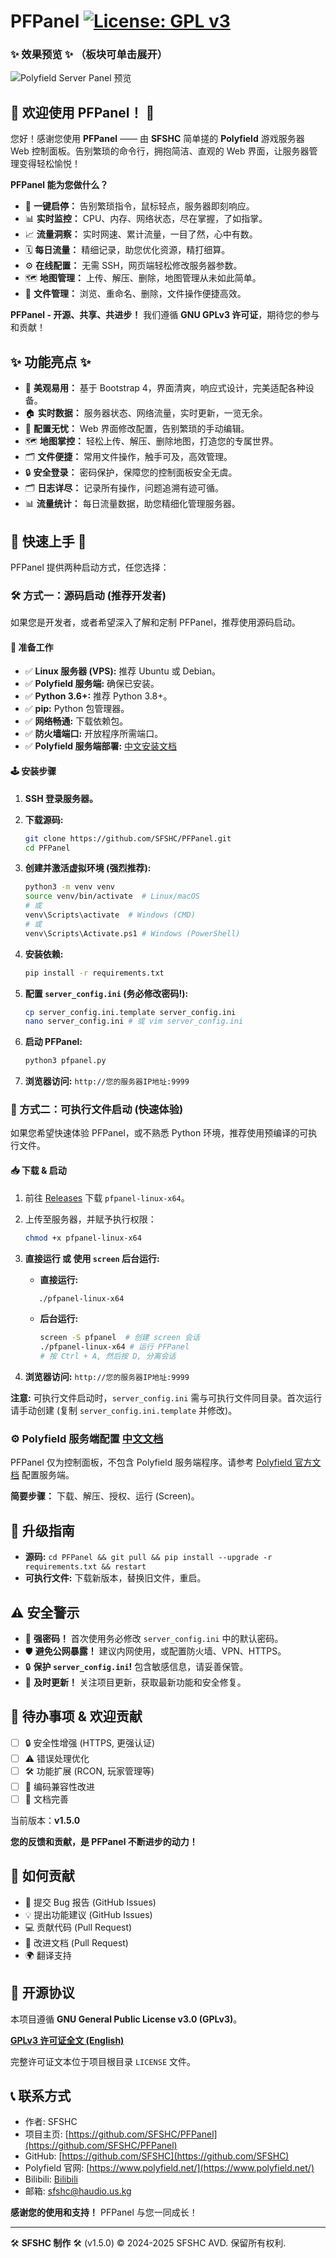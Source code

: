 # PFPanel  [![License: GPL v3](https://img.shields.io/badge/License-GPLv3-blue.svg)](https://www.gnu.org/licenses/gpl-3.0)

<!-- 项目 Logo (可选) -->
<!-- ![Project Logo](path/to/logo.png) -->

### ✨ 效果预览 ✨ （板块可单击展开）

![Polyfield Server Panel 预览](https://github.com/user-attachments/assets/244dc01d-d030-46bc-9737-d95e2b2bfa90)

## 🎉 欢迎使用 PFPanel！ 🎉

您好！感谢您使用 **PFPanel** —— 由 **SFSHC** 简单搓的 **Polyfield** 游戏服务器 Web 控制面板。告别繁琐的命令行，拥抱简洁、直观的 Web 界面，让服务器管理变得轻松愉悦！

**PFPanel 能为您做什么？**

*   🚀 **一键启停：** 告别繁琐指令，鼠标轻点，服务器即刻响应。
*   📊 **实时监控：** CPU、内存、网络状态，尽在掌握，了如指掌。
*   📈 **流量洞察：** 实时网速、累计流量，一目了然，心中有数。
*   🗓️ **每日流量：** 精细记录，助您优化资源，精打细算。
*   ⚙️ **在线配置：** 无需 SSH，网页端轻松修改服务器参数。
*   🗺️ **地图管理：** 上传、解压、删除，地图管理从未如此简单。
*   📁 **文件管理：** 浏览、重命名、删除，文件操作便捷高效。

**PFPanel - 开源、共享、共进步！** 我们遵循 **GNU GPLv3 许可证**，期待您的参与和贡献！

## ✨ 功能亮点 ✨

*   🌈 **美观易用：** 基于 Bootstrap 4，界面清爽，响应式设计，完美适配各种设备。
*   🏠 **实时数据：** 服务器状态、网络流量，实时更新，一览无余。
*   📝 **配置无忧：** Web 界面修改配置，告别繁琐的手动编辑。
*   🗺️ **地图掌控：** 轻松上传、解压、删除地图，打造您的专属世界。
*   🗂️ **文件便捷：** 常用文件操作，触手可及，高效管理。
*   🔒 **安全登录：** 密码保护，保障您的控制面板安全无虞。
*   🗂️ **日志详尽：** 记录所有操作，问题追溯有迹可循。
*   📊 **流量统计：** 每日流量数据，助您精细化管理服务器。

## 🚀 快速上手 🚀

PFPanel 提供两种启动方式，任您选择：

### 🛠️ 方式一：源码启动 (推荐开发者)

如果您是开发者，或者希望深入了解和定制 PFPanel，推荐使用源码启动。

#### 🚧 准备工作

*   ✅ **Linux 服务器 (VPS):** 推荐 Ubuntu 或 Debian。
*   ✅ **Polyfield 服务端:** 确保已安装。
*   ✅ **Python 3.6+:** 推荐 Python 3.8+。
*   ✅ **pip:** Python 包管理器。
*   ✅ **网络畅通:** 下载依赖包。
*   ✅ **防火墙端口:** 开放程序所需端口。
*   ✅ **Polyfield 服务端部署:** [中文安装文档](https://github.com/SFSHC/PFPanel/blob/main/%E6%9C%8D%E5%8A%A1%E7%AB%AF%E5%AE%89%E8%A3%85%E6%96%87%E6%A1%A3%E4%B8%AD%E6%96%87)

#### 🕹️ 安装步骤

1.  **SSH 登录服务器。**
2.  **下载源码:**

    ```bash
    git clone https://github.com/SFSHC/PFPanel.git
    cd PFPanel
    ```

3.  **创建并激活虚拟环境 (强烈推荐):**

    ```bash
    python3 -m venv venv
    source venv/bin/activate  # Linux/macOS
    # 或
    venv\Scripts\activate  # Windows (CMD)
    # 或
    venv\Scripts\Activate.ps1 # Windows (PowerShell)
    ```

4.  **安装依赖:**

    ```bash
    pip install -r requirements.txt
    ```

5.  **配置 `server_config.ini` (务必修改密码!):**

    ```bash
    cp server_config.ini.template server_config.ini
    nano server_config.ini # 或 vim server_config.ini
    ```

6.  **启动 PFPanel:**

    ```bash
    python3 pfpanel.py
    ```

7.  **浏览器访问:** `http://您的服务器IP地址:9999`

### 🚀 方式二：可执行文件启动 (快速体验)

如果您希望快速体验 PFPanel，或不熟悉 Python 环境，推荐使用预编译的可执行文件。

#### 📥 下载 & 启动

1.  前往 [Releases](https://github.com/SFSHC/PFPanel/releases) 下载 `pfpanel-linux-x64`。
2.  上传至服务器，并赋予执行权限：

    ```bash
    chmod +x pfpanel-linux-x64
    ```
3. **直接运行 或 使用 `screen` 后台运行:**
   *   **直接运行:**  
      ```bash
         ./pfpanel-linux-x64
      ```
   *   **后台运行:**  

        ```bash
        screen -S pfpanel  # 创建 screen 会话
        ./pfpanel-linux-x64 # 运行 PFPanel
        # 按 Ctrl + A, 然后按 D, 分离会话
        ```

4.  **浏览器访问:** `http://您的服务器IP地址:9999`

**注意:**  可执行文件启动时，`server_config.ini` 需与可执行文件同目录。首次运行请手动创建 (复制 `server_config.ini.template` 并修改)。

### ⚙️ Polyfield 服务端配置 [中文文档](https://github.com/SFSHC/PFPanel/blob/main/%E6%9C%8D%E5%8A%A1%E7%AB%AF%E5%AE%89%E8%A3%85%E6%96%87%E6%A1%A3%E4%B8%AD%E6%96%87)

PFPanel 仅为控制面板，不包含 Polyfield 服务端程序。请参考 [Polyfield 官方文档](https://www.polyfield.net/builds/%23README.txt) 配置服务端。

**简要步骤：** 下载、解压、授权、运行 (Screen)。

## 🔄 升级指南

*   **源码:** `cd PFPanel && git pull && pip install --upgrade -r requirements.txt && restart`
*   **可执行文件:** 下载新版本，替换旧文件，重启。

## ⚠️ 安全警示

*   🔑 **强密码！** 首次使用务必修改 `server_config.ini` 中的默认密码。
*   🛡️ **避免公网暴露！** 建议内网使用，或配置防火墙、VPN、HTTPS。
*   🔒 **保护 `server_config.ini`!** 包含敏感信息，请妥善保管。
*   📅 **及时更新！** 关注项目更新，获取最新功能和安全修复。

## 🐞 待办事项 & 欢迎贡献

*   [ ] 🔒 安全性增强 (HTTPS, 更强认证)
*   [ ] ⚠️ 错误处理优化
*   [ ] 🛠️ 功能扩展 (RCON, 玩家管理等)
*   [ ] 📝 编码兼容性改进
*   [ ] 📝 文档完善

当前版本：**v1.5.0**

**您的反馈和贡献，是 PFPanel 不断进步的动力！**

## 🤝 如何贡献

*   🐛 提交 Bug 报告 (GitHub Issues)
*   💡 提出功能建议 (GitHub Issues)
*   💻 贡献代码 (Pull Request)
*   📝 改进文档 (Pull Request)
*   🌍 翻译支持

## 📜 开源协议

本项目遵循 **GNU General Public License v3.0 (GPLv3)**。

[**GPLv3 许可证全文 (English)**](https://www.gnu.org/licenses/gpl-3.0)

完整许可证文本位于项目根目录 `LICENSE` 文件。

## 📞 联系方式

*   作者: SFSHC
*   项目主页: [https://github.com/SFSHC/PFPanel](https://github.com/SFSHC/PFPanel)
*   GitHub: [https://github.com/SFSHC](https://github.com/SFSHC)
*   Polyfield 官网: [https://www.polyfield.net/](https://www.polyfield.net/)
*   Bilibili: [Bilibili](https://space.bilibili.com/1635006043)
*   邮箱: sfshc@haudio.us.kg

**感谢您的使用和支持！** PFPanel 与您一同成长！

---

🛠️ **SFSHC 制作** 🛠️ (v1.5.0) © 2024-2025 SFSHC AVD. 保留所有权利.
